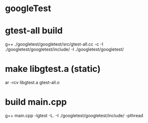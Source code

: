 # googleTest

# gtest-all build
g++ ./googletest/googletest/src/gtest-all.cc -c -I ./googletest/googletest/include/ -I ./googletest/googletest/

# make libgtest.a (static) 
ar -rcv libgtest.a gtest-all.o

# build main.cpp
g++ main.cpp -lgtest -L. -I ./googletest/googletest/include/ -pthread
